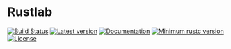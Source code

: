 # Rustlab
[![Build Status](https://travis-ci.org/rust-random/rand.svg?branch=master)](https://travis-ci.org/github/yew1eb/rustlab)
[![Latest version](https://img.shields.io/crates/v/rand.svg)](https://crates.io/crates/rustlab)
[![Documentation](https://docs.rs/rand/badge.svg)](https://docs.rs/rustlab)
[![Minimum rustc version](https://img.shields.io/badge/rustc-1.22+-yellow.svg)](https://github.com/yew1eb/rustlab#rust-version-requirements)
[![License](https://img.shields.io/crates/l/rand.svg)](https://github.com/yew1eb/rustlab#license)